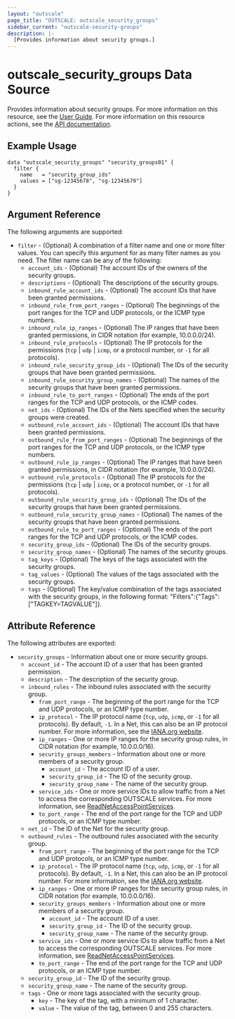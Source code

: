 ```yaml
---
layout: "outscale"
page_title: "OUTSCALE: outscale_security_groups"
sidebar_current: "outscale-security-groups"
description: |-
  [Provides information about security groups.]
---
```


# outscale_security_groups Data Source

Provides information about security groups.
For more information on this resource, see the [User Guide](https://wiki.outscale.net/display/EN/About+Security+Groups).
For more information on this resource actions, see the [API documentation](https://docs.outscale.com/api#3ds-outscale-api-securitygroup).

## Example Usage

```hcl
data "outscale_security_groups" "security_groups01" {
  filter {
    name   = "security_group_ids"
    values = ["sg-12345678", "sg-12345679"]
  }
}
```

## Argument Reference

The following arguments are supported:

* `filter` - (Optional) A combination of a filter name and one or more filter values. You can specify this argument for as many filter names as you need. The filter name can be any of the following:
    * `account_ids` - (Optional) The account IDs of the owners of the security groups.
    * `descriptions` - (Optional) The descriptions of the security groups.
    * `inbound_rule_account_ids` - (Optional) The account IDs that have been granted permissions.
    * `inbound_rule_from_port_ranges` - (Optional) The beginnings of the port ranges for the TCP and UDP protocols, or the ICMP type numbers.
    * `inbound_rule_ip_ranges` - (Optional) The IP ranges that have been granted permissions, in CIDR notation (for example, 10.0.0.0/24).
    * `inbound_rule_protocols` - (Optional) The IP protocols for the permissions (`tcp` \| `udp` \| `icmp`, or a protocol number, or `-1` for all protocols).
    * `inbound_rule_security_group_ids` - (Optional) The IDs of the security groups that have been granted permissions.
    * `inbound_rule_security_group_names` - (Optional) The names of the security groups that have been granted permissions.
    * `inbound_rule_to_port_ranges` - (Optional) The ends of the port ranges for the TCP and UDP protocols, or the ICMP codes.
    * `net_ids` - (Optional) The IDs of the Nets specified when the security groups were created.
    * `outbound_rule_account_ids` - (Optional) The account IDs that have been granted permissions.
    * `outbound_rule_from_port_ranges` - (Optional) The beginnings of the port ranges for the TCP and UDP protocols, or the ICMP type numbers.
    * `outbound_rule_ip_ranges` - (Optional) The IP ranges that have been granted permissions, in CIDR notation (for example, 10.0.0.0/24).
    * `outbound_rule_protocols` - (Optional) The IP protocols for the permissions (`tcp` \| `udp` \| `icmp`, or a protocol number, or `-1` for all protocols).
    * `outbound_rule_security_group_ids` - (Optional) The IDs of the security groups that have been granted permissions.
    * `outbound_rule_security_group_names` - (Optional) The names of the security groups that have been granted permissions.
    * `outbound_rule_to_port_ranges` - (Optional) The ends of the port ranges for the TCP and UDP protocols, or the ICMP codes.
    * `security_group_ids` - (Optional) The IDs of the security groups.
    * `security_group_names` - (Optional) The names of the security groups.
    * `tag_keys` - (Optional) The keys of the tags associated with the security groups.
    * `tag_values` - (Optional) The values of the tags associated with the security groups.
    * `tags` - (Optional) The key/value combination of the tags associated with the security groups, in the following format: &quot;Filters&quot;:{&quot;Tags&quot;:[&quot;TAGKEY=TAGVALUE&quot;]}.

## Attribute Reference

The following attributes are exported:

* `security_groups` - Information about one or more security groups.
    * `account_id` - The account ID of a user that has been granted permission.
    * `description` - The description of the security group.
    * `inbound_rules` - The inbound rules associated with the security group.
        * `from_port_range` - The beginning of the port range for the TCP and UDP protocols, or an ICMP type number.
        * `ip_protocol` - The IP protocol name (`tcp`, `udp`, `icmp`, or `-1` for all protocols). By default, `-1`. In a Net, this can also be an IP protocol number. For more information, see the [IANA.org website](https://www.iana.org/assignments/protocol-numbers/protocol-numbers.xhtml).
        * `ip_ranges` - One or more IP ranges for the security group rules, in CIDR notation (for example, 10.0.0.0/16).
        * `security_groups_members` - Information about one or more members of a security group.
            * `account_id` - The account ID of a user.
            * `security_group_id` - The ID of the security group.
            * `security_group_name` - The name of the security group.
        * `service_ids` - One or more service IDs to allow traffic from a Net to access the corresponding OUTSCALE services. For more information, see [ReadNetAccessPointServices](https://docs.outscale.com/api#readnetaccesspointservices).
        * `to_port_range` - The end of the port range for the TCP and UDP protocols, or an ICMP type number.
    * `net_id` - The ID of the Net for the security group.
    * `outbound_rules` - The outbound rules associated with the security group.
        * `from_port_range` - The beginning of the port range for the TCP and UDP protocols, or an ICMP type number.
        * `ip_protocol` - The IP protocol name (`tcp`, `udp`, `icmp`, or `-1` for all protocols). By default, `-1`. In a Net, this can also be an IP protocol number. For more information, see the [IANA.org website](https://www.iana.org/assignments/protocol-numbers/protocol-numbers.xhtml).
        * `ip_ranges` - One or more IP ranges for the security group rules, in CIDR notation (for example, 10.0.0.0/16).
        * `security_groups_members` - Information about one or more members of a security group.
            * `account_id` - The account ID of a user.
            * `security_group_id` - The ID of the security group.
            * `security_group_name` - The name of the security group.
        * `service_ids` - One or more service IDs to allow traffic from a Net to access the corresponding OUTSCALE services. For more information, see [ReadNetAccessPointServices](https://docs.outscale.com/api#readnetaccesspointservices).
        * `to_port_range` - The end of the port range for the TCP and UDP protocols, or an ICMP type number.
    * `security_group_id` - The ID of the security group.
    * `security_group_name` - The name of the security group.
    * `tags` - One or more tags associated with the security group.
        * `key` - The key of the tag, with a minimum of 1 character.
        * `value` - The value of the tag, between 0 and 255 characters.

